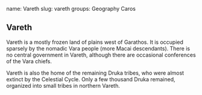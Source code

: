 name: Vareth
slug: vareth
groups:
    Geography
    Caros

## Vareth
Vareth is a mostly frozen land of plains west of Garathos. It is occupied sparsely by the nomadic Vara people (more Macai descendants). There is no central government in Vareth, although there are occasional conferences of the Vara chiefs.

Vareth is also the home of the remaining Druka tribes, who were almost extinct by the Celestial Cycle. Only a few thousand Druka remained, organized into small tribes in northern Vareth.